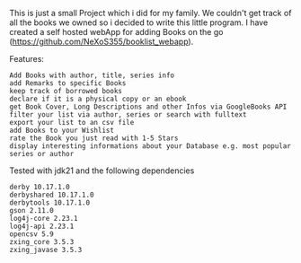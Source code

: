 This is just a small Project which i did for my family. We couldn't get track of all the books we owned so i decided to write this little program.
I have created a self hosted webApp for adding Books on the go (https://github.com/NeXoS355/booklist_webapp).

Features:

    Add Books with author, title, series info
    add Remarks to specific Books
    keep track of borrowed books
    declare if it is a physical copy or an ebook
    get Book Cover, Long Descriptions and other Infos via GoogleBooks API
    filter your list via author, series or search with fulltext
    export your list to an csv file
    add Books to your Wishlist
    rate the Book you just read with 1-5 Stars
    display interesting informations about your Database e.g. most popular series or author

Tested with jdk21 and the following dependencies

    derby 10.17.1.0
    derbyshared 10.17.1.0
    derbytools 10.17.1.0
    gson 2.11.0
    log4j-core 2.23.1
    log4j-api 2.23.1
    opencsv 5.9
    zxing_core 3.5.3
    zxing_javase 3.5.3

    

